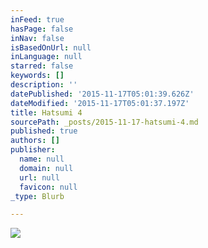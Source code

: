 ```yaml
---
inFeed: true
hasPage: false
inNav: false
isBasedOnUrl: null
inLanguage: null
starred: false
keywords: []
description: ''
datePublished: '2015-11-17T05:01:39.626Z'
dateModified: '2015-11-17T05:01:37.197Z'
title: Hatsumi 4
sourcePath: _posts/2015-11-17-hatsumi-4.md
published: true
authors: []
publisher:
  name: null
  domain: null
  url: null
  favicon: null
_type: Blurb

---
```

![](https://the-grid-user-content.s3-us-west-2.amazonaws.com/34038d13-70fb-4429-bee9-c230befc869e.jpg)